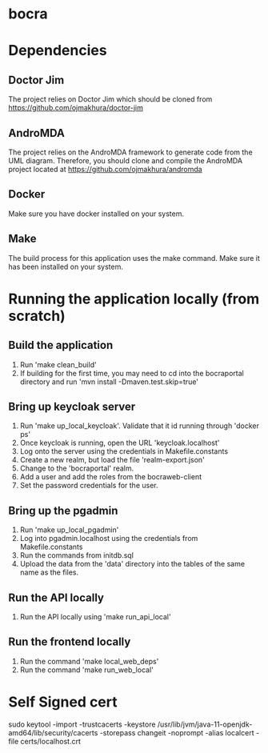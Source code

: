 # bocra

# Dependencies
## Doctor Jim
The project relies on Doctor Jim which should be cloned from https://github.com/ojmakhura/doctor-jim

## AndroMDA
The project relies on the AndroMDA framework to generate code from the UML diagram. Therefore, you should clone and compile the AndroMDA project located at https://github.com/ojmakhura/andromda

## Docker
Make sure you have docker installed on your system.

## Make
The build process for this application uses the make command. Make sure it has been installed on your system.

# Running the application locally (from scratch)
## Build the application
1. Run 'make clean_build'
2. If building for the first time, you may need to cd into the bocraportal directory and run 'mvn install -Dmaven.test.skip=true'

## Bring up keycloak server
1. Run 'make up_local_keycloak'. Validate that it id running through 'docker ps'
2. Once keycloak is running, open the URL 'keycloak.localhost'
3. Log onto the server using the credentials in Makefile.constants
4. Create a new realm, but load the file 'realm-export.json'
5. Change to the 'bocraportal' realm.
6. Add a user and add the roles from the bocraweb-client
7. Set the password credentials for the user.

## Bring up the pgadmin
1. Run 'make up_local_pgadmin'
2. Log into pgadmin.localhost using the credentials from Makefile.constants
3. Run the commands from initdb.sql
4. Upload the data from the 'data' directory into the tables of the same name as the files.

## Run the API locally
1. Run the API locally using 'make run_api_local'

## Run the frontend locally
1. Run the command 'make local_web_deps'
2. Run the command 'make run_web_local'

# Self Signed cert
sudo keytool -import -trustcacerts -keystore /usr/lib/jvm/java-11-openjdk-amd64/lib/security/cacerts -storepass changeit -noprompt -alias localcert -file certs/localhost.crt
